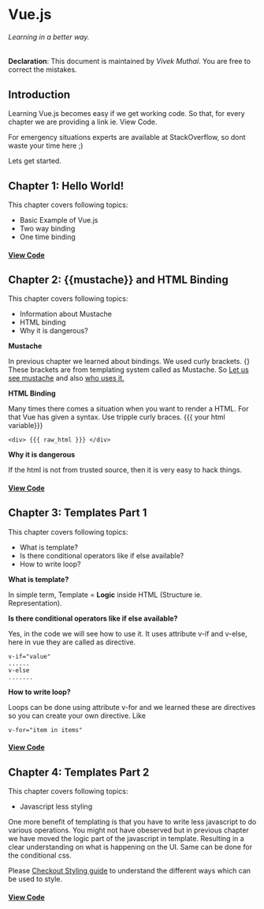 # Vue.js
###### Learning in a better way.

**Declaration**: This document is maintained by *Vivek Muthal*. You are free to correct the mistakes.


## Introduction

Learning Vue.js becomes easy if we get working code. So that, for every chapter we are providing a link ie. View Code.

For emergency situations experts are available at StackOverflow, so dont waste your time here ;)

Lets get started.


## Chapter 1: Hello World!

This chapter covers following topics:
* Basic Example of Vue.js
* Two way binding
* One time binding

#### [View Code](https://jsfiddle.net/vmuthal/ugjtot3q/)

## Chapter 2: {{mustache}} and HTML Binding

This chapter covers following topics:
* Information about Mustache
* HTML binding
* Why it is dangerous?

**Mustache**

In previous chapter we learned about bindings. We used curly brackets. {} These brackets are from templating system called as Mustache. So [Let us see mustache](https://github.com/janl/mustache.js) and also [who uses it.](https://github.com/janl/mustache.js/wiki/beard-competition)

**HTML Binding**

Many times there comes a situation when you want to render a HTML. For that Vue has given a syntax. Use tripple curly braces. {{{ your html variable}}}

```
<div> {{{ raw_html }}} </div>
```

**Why it is dangerous**

If the html is not from trusted source, then it is very easy to hack things.

#### [View Code](https://jsfiddle.net/vmuthal/8j7dmr0b/10/)


## Chapter 3: Templates Part 1
This chapter covers following topics:
* What is template?
* Is there conditional operators like if else available?
* How to write loop?

**What is template?**

In simple term, Template = **Logic** inside HTML (Structure ie. Representation).


**Is there conditional operators like if else available?**

Yes, in the code we will see how to use it.
It uses attribute v-if and v-else, here in vue they are called as directive.

```
v-if="value"
......
v-else
.......
```
**How to write loop?**

Loops can be done using attribute v-for and we learned these are directives so you can create your own directive. Like

```
v-for="item in items"
```

#### [View Code](https://jsfiddle.net/vmuthal/0vdLyt78/1/)


## Chapter 4: Templates Part 2
This chapter covers following topics:
* Javascript less styling

One more benefit of templating is that you have to write less javascript to do various operations. You might not have obeserved but in previous chapter we have moved the logic part of the javascript in template. Resulting in a clear understanding on what is happening on the UI. Same can be done for the conditional css.

Please [Checkout Styling guide](https://vuejs.org/guide/class-and-style.html) to understand the different ways which can be used to style.

#### [View Code](https://jsfiddle.net/vmuthal/gzubqja2/)

